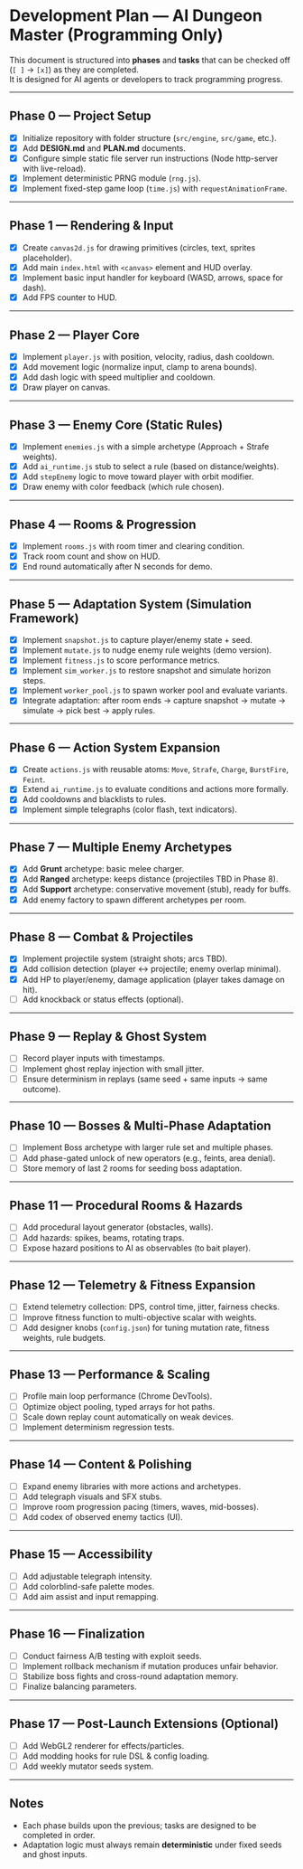 # Development Plan — AI Dungeon Master (Programming Only)

This document is structured into **phases** and **tasks** that can be checked off (`[ ]` → `[x]`) as they are completed.  
It is designed for AI agents or developers to track programming progress.

---

## Phase 0 — Project Setup
- [x] Initialize repository with folder structure (`src/engine`, `src/game`, etc.).
- [x] Add **DESIGN.md** and **PLAN.md** documents.
- [x] Configure simple static file server run instructions (Node http-server with live-reload).
- [x] Implement deterministic PRNG module (`rng.js`).
- [x] Implement fixed-step game loop (`time.js`) with `requestAnimationFrame`.

---

## Phase 1 — Rendering & Input
- [x] Create `canvas2d.js` for drawing primitives (circles, text, sprites placeholder).
- [x] Add main `index.html` with `<canvas>` element and HUD overlay.
- [x] Implement basic input handler for keyboard (WASD, arrows, space for dash).
- [x] Add FPS counter to HUD.

---

## Phase 2 — Player Core
- [x] Implement `player.js` with position, velocity, radius, dash cooldown.
- [x] Add movement logic (normalize input, clamp to arena bounds).
- [x] Add dash logic with speed multiplier and cooldown.
- [x] Draw player on canvas.

---

## Phase 3 — Enemy Core (Static Rules)
- [x] Implement `enemies.js` with a simple archetype (Approach + Strafe weights).
- [x] Add `ai_runtime.js` stub to select a rule (based on distance/weights).
- [x] Add `stepEnemy` logic to move toward player with orbit modifier.
- [x] Draw enemy with color feedback (which rule chosen).

---

## Phase 4 — Rooms & Progression
- [x] Implement `rooms.js` with room timer and clearing condition.
- [x] Track room count and show on HUD.
- [x] End round automatically after N seconds for demo.

---

## Phase 5 — Adaptation System (Simulation Framework)
- [x] Implement `snapshot.js` to capture player/enemy state + seed.
- [x] Implement `mutate.js` to nudge enemy rule weights (demo version).
- [x] Implement `fitness.js` to score performance metrics.
- [x] Implement `sim_worker.js` to restore snapshot and simulate horizon steps.
- [x] Implement `worker_pool.js` to spawn worker pool and evaluate variants.
- [x] Integrate adaptation: after room ends → capture snapshot → mutate → simulate → pick best → apply rules.

---

## Phase 6 — Action System Expansion
- [x] Create `actions.js` with reusable atoms: `Move`, `Strafe`, `Charge`, `BurstFire`, `Feint`.
- [x] Extend `ai_runtime.js` to evaluate conditions and actions more formally.
- [x] Add cooldowns and blacklists to rules.
- [x] Implement simple telegraphs (color flash, text indicators).

---

## Phase 7 — Multiple Enemy Archetypes
- [x] Add **Grunt** archetype: basic melee charger.
- [x] Add **Ranged** archetype: keeps distance (projectiles TBD in Phase 8).
- [x] Add **Support** archetype: conservative movement (stub), ready for buffs.
- [x] Add enemy factory to spawn different archetypes per room.

---

## Phase 8 — Combat & Projectiles
- [x] Implement projectile system (straight shots; arcs TBD).
- [x] Add collision detection (player ↔ projectile; enemy overlap minimal).
- [x] Add HP to player/enemy, damage application (player takes damage on hit).
- [ ] Add knockback or status effects (optional).

---

## Phase 9 — Replay & Ghost System
- [ ] Record player inputs with timestamps.
- [ ] Implement ghost replay injection with small jitter.
- [ ] Ensure determinism in replays (same seed + same inputs → same outcome).

---

## Phase 10 — Bosses & Multi-Phase Adaptation
- [ ] Implement Boss archetype with larger rule set and multiple phases.
- [ ] Add phase-gated unlock of new operators (e.g., feints, area denial).
- [ ] Store memory of last 2 rooms for seeding boss adaptation.

---

## Phase 11 — Procedural Rooms & Hazards
- [ ] Add procedural layout generator (obstacles, walls).
- [ ] Add hazards: spikes, beams, rotating traps.
- [ ] Expose hazard positions to AI as observables (to bait player).

---

## Phase 12 — Telemetry & Fitness Expansion
- [ ] Extend telemetry collection: DPS, control time, jitter, fairness checks.
- [ ] Improve fitness function to multi-objective scalar with weights.
- [ ] Add designer knobs (`config.json`) for tuning mutation rate, fitness weights, rule budgets.

---

## Phase 13 — Performance & Scaling
- [ ] Profile main loop performance (Chrome DevTools).
- [ ] Optimize object pooling, typed arrays for hot paths.
- [ ] Scale down replay count automatically on weak devices.
- [ ] Implement determinism regression tests.

---

## Phase 14 — Content & Polishing
- [ ] Expand enemy libraries with more actions and archetypes.
- [ ] Add telegraph visuals and SFX stubs.
- [ ] Improve room progression pacing (timers, waves, mid-bosses).
- [ ] Add codex of observed enemy tactics (UI).

---

## Phase 15 — Accessibility
- [ ] Add adjustable telegraph intensity.
- [ ] Add colorblind-safe palette modes.
- [ ] Add aim assist and input remapping.

---

## Phase 16 — Finalization
- [ ] Conduct fairness A/B testing with exploit seeds.
- [ ] Implement rollback mechanism if mutation produces unfair behavior.
- [ ] Stabilize boss fights and cross-round adaptation memory.
- [ ] Finalize balancing parameters.

---

## Phase 17 — Post-Launch Extensions (Optional)
- [ ] Add WebGL2 renderer for effects/particles.
- [ ] Add modding hooks for rule DSL & config loading.
- [ ] Add weekly mutator seeds system.

---

## Notes
- Each phase builds upon the previous; tasks are designed to be completed in order.
- Adaptation logic must always remain **deterministic** under fixed seeds and ghost inputs.
